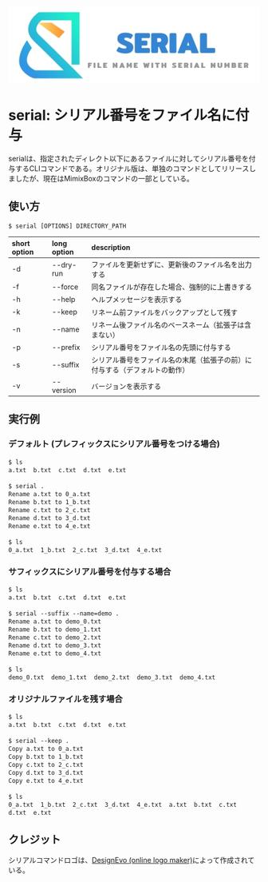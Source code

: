![Serial logo](../../../images/serial.jpg "Serial logo")
# serial: シリアル番号をファイル名に付与
serialは、指定されたディレクト以下にあるファイルに対してシリアル番号を付与するCLIコマンドである。オリジナル版は、単独のコマンドとしてリリースしましたが、現在はMimixBoxのコマンドの一部としている。

## 使い方
```Usage
$ serial [OPTIONS] DIRECTORY_PATH
```

| short option | long option | description |
|:------|:-----|:------|
| -d    | --dry-run    | ファイルを更新せずに、更新後のファイル名を出力する　|
| -f   | --force    | 同名ファイルが存在した場合、強制的に上書きする　   |
| -h   | --help    | ヘルプメッセージを表示する　 |
| -k   | --keep    | リネーム前ファイルをバックアップとして残す |
| -n | --name   | リネーム後ファイル名のベースネーム（拡張子は含まない）   |
| -p | --prefix   | シリアル番号をファイル名の先頭に付与する  |
| -s | --suffix  |  シリアル番号をファイル名の末尾（拡張子の前）に付与する（デフォルトの動作） |
| -v | --version  | バージョンを表示する|

## 実行例
### デフォルト (プレフィックスにシリアル番号をつける場合)
```
$ ls
a.txt  b.txt  c.txt  d.txt  e.txt

$ serial .
Rename a.txt to 0_a.txt
Rename b.txt to 1_b.txt
Rename c.txt to 2_c.txt
Rename d.txt to 3_d.txt
Rename e.txt to 4_e.txt

$ ls
0_a.txt  1_b.txt  2_c.txt  3_d.txt  4_e.txt
```

### サフィックスにシリアル番号を付与する場合
```
$ ls
a.txt  b.txt  c.txt  d.txt  e.txt

$ serial --suffix --name=demo .
Rename a.txt to demo_0.txt
Rename b.txt to demo_1.txt
Rename c.txt to demo_2.txt
Rename d.txt to demo_3.txt
Rename e.txt to demo_4.txt

$ ls
demo_0.txt  demo_1.txt  demo_2.txt  demo_3.txt  demo_4.txt
```

### オリジナルファイルを残す場合
```
$ ls
a.txt  b.txt  c.txt  d.txt  e.txt

$ serial --keep .
Copy a.txt to 0_a.txt
Copy b.txt to 1_b.txt
Copy c.txt to 2_c.txt
Copy d.txt to 3_d.txt
Copy e.txt to 4_e.txt

$ ls
0_a.txt  1_b.txt  2_c.txt  3_d.txt  4_e.txt  a.txt  b.txt  c.txt  d.txt  e.txt
```

## クレジット
シリアルコマンドロゴは、[DesignEvo (online logo maker)](https://www.designevo.com/)によって作成されている。

